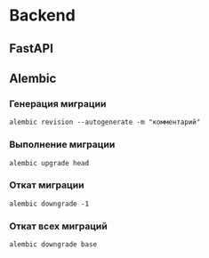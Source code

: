 # Backend

## FastAPI

## Alembic

### Генерация миграции
```shell
alembic revision --autogenerate -m "комментарий"
```

### Выполнение миграции
```shell
alembic upgrade head
```

### Откат миграции
```shell
alembic downgrade -1
```

### Откат всех миграций
```shell
alembic downgrade base
```